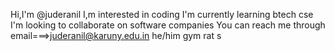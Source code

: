 Hi,I'm @juderanil
I,m  interested in coding
I'm currently learning btech cse
I'm looking to collaborate on software companies
You can reach me through email===>juderanil@karuny.edu.in
he/him
gym rat
s
<!--
juderanil/juderanil is a  special  repository because its 'README.you can click the preview link to take a look at your changes.


